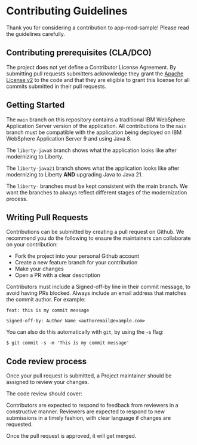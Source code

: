 # Contributing Guidelines

Thank you for considering a contribution to app-mod-sample! Please read the guidelines carefully.

## Contributing prerequisites (CLA/DCO)

The project does not yet define a Contributor License Agreement. By submitting pull requests submitters acknowledge they grant the [Apache License v2](./LICENSE) to the code and that they are eligible to grant this license for all commits submitted in their pull requests.

## Getting Started

The `main` branch on this repository contains a traditional IBM WebSphere Application Server version of the application. All contributions to the `main` branch must be compatible with the application being deployed on IBM WebSphere Application Server 9 and using Java 8.

The `liberty-java8` branch shows what the application looks like after modernizing to Liberty. 

The `liberty-java21` branch shows what the application looks like after modernizing to Liberty **AND** upgrading Java to Java 21.

The `liberty-` branches must be kept consistent with the main branch. We want the branches to always reflect different stages of the modernization process.


## Writing Pull Requests

Contributions can be submitted by creating a pull request on Github.
We recommend you do the following to ensure the maintainers can collaborate on your contribution:

- Fork the project into your personal Github account
- Create a new feature branch for your contribution
- Make your changes
- Open a PR with a clear description

Contributors must include a Signed-off-by line in their commit message, to avoid having PRs blocked. Always include an email address that matches the
commit author. For example:

```
feat: this is my commit message

Signed-off-by: Author Name <authoremail@example.com>
```

You can also do this automatically with `git`, by using the -s flag:

```
$ git commit -s -m 'This is my commit message'
```

## Code review process

Once your pull request is submitted, a Project maintainer should be assigned to review your changes.

The code review should cover:

Contributors are expected to respond to feedback from reviewers in a constructive manner.
Reviewers are expected to respond to new submissions in a timely fashion, with clear language if changes are requested.

Once the pull request is approved, it will get merged.
